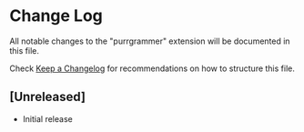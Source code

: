 # Change Log

All notable changes to the "purrgrammer" extension will be documented in this file.

Check [Keep a Changelog](http://keepachangelog.com/) for recommendations on how to structure this file.

## [Unreleased]

- Initial release